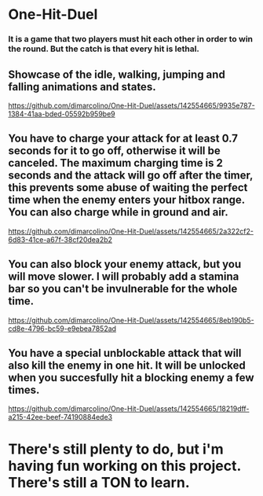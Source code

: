 # One-Hit-Duel
### It is a game that two players must hit each other in order to win the round. But the catch is that every hit is lethal.
## Showcase of the idle, walking, jumping and falling animations and states.

https://github.com/dimarcolino/One-Hit-Duel/assets/142554665/9935e787-1384-41aa-bded-05592b959be9

## You have to charge your attack for at least 0.7 seconds for it to go off, otherwise it will be canceled. The maximum charging time is 2 seconds and the attack will go off after the timer, this prevents some abuse of waiting the perfect time when the enemy enters your hitbox range. You can also charge while in ground and air.

https://github.com/dimarcolino/One-Hit-Duel/assets/142554665/2a322cf2-6d83-41ce-a67f-38cf20dea2b2

## You can also block your enemy attack, but you will move slower. I will probably add a stamina bar so you can't be invulnerable for the whole time.

https://github.com/dimarcolino/One-Hit-Duel/assets/142554665/8eb190b5-cd8e-4796-bc59-e9ebea7852ad

## You have a special unblockable attack that will also kill the enemy in one hit. It will be unlocked when you succesfully hit a blocking enemy a few times.

https://github.com/dimarcolino/One-Hit-Duel/assets/142554665/18219dff-a215-42ee-beef-74190884ede3

# There's still plenty to do, but i'm having fun working on this project. There's still a TON to learn.

